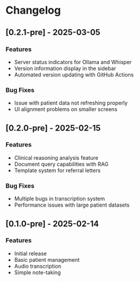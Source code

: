 # Changelog

## [0.2.1-pre] - 2025-03-05

### Features
- Server status indicators for Ollama and Whisper
- Version information display in the sidebar
- Automated version updating with GitHub Actions

### Bug Fixes
- Issue with patient data not refreshing properly
- UI alignment problems on smaller screens

## [0.2.0-pre] - 2025-02-15

### Features
- Clinical reasoning analysis feature
- Document query capabilities with RAG
- Template system for referral letters

### Bug Fixes
- Multiple bugs in transcription system
- Performance issues with large patient datasets

## [0.1.0-pre] - 2025-02-14

### Features
- Initial release
- Basic patient management
- Audio transcription
- Simple note-taking
